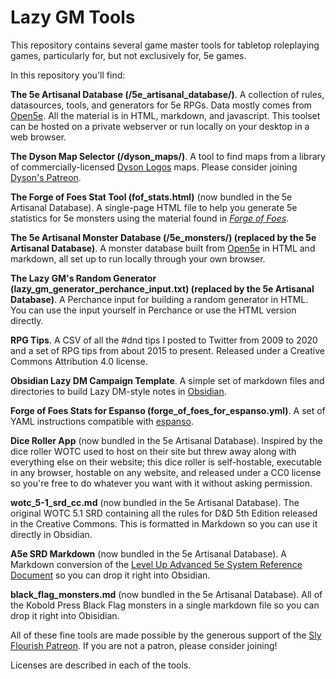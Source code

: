 # Lazy GM Tools

This repository contains several game master tools for tabletop roleplaying games, particularly for, but not exclusively for, 5e games.

In this repository you'll find:

**The 5e Artisanal Database (/5e_artisanal_database/)**. A collection of rules, datasources, tools, and generators for 5e RPGs. Data mostly comes from [Open5e](https://open5e.com). All the material is in HTML, markdown, and javascript. This toolset can be hosted on a private webserver or run locally on your desktop in a web browser.

**The Dyson Map Selector (/dyson_maps/)**. A tool to find maps from a library of commercially-licensed [Dyson Logos](https://dysonlogos.blog) maps. Please consider joining [Dyson's Patreon](https://www.patreon.com/dysonlogos/).

**The Forge of Foes Stat Tool (fof_stats.html)** (now bundled in the 5e Artisanal Database). A single-page HTML file to help you generate 5e statistics for 5e monsters using the material found in *[Forge of Foes](https://shop.slyflourish.com/collections/the-lazy-dungeon-master-series/products/forge-of-foes)*.

**The 5e Artisanal Monster Database (/5e_monsters/) (replaced by the 5e Artisanal Database)**. A monster database built from [Open5e](https://open5e.com) in HTML and markdown, all set up to run locally through your own browser.

**The Lazy GM's Random Generator (lazy_gm_generator_perchance_input.txt) (replaced by the 5e Artisanal Database)**. A Perchance input for building a random generator in HTML. You can use the input yourself in Perchance or use the HTML version directly.

**RPG Tips**. A CSV of all the #dnd tips I posted to Twitter from 2009 to 2020 and a set of RPG tips from about 2015 to present. Released under a Creative Commons Attribution 4.0 license.

**Obsidian Lazy DM Campaign Template**. A simple set of markdown files and directories to build Lazy DM-style notes in [Obsidian](https://obsidian.md/).

**Forge of Foes Stats for Espanso (forge_of_foes_for_espanso.yml)**. A set of YAML instructions compatible with [espanso](https://espanso.org/).

**Dice Roller App** (now bundled in the 5e Artisanal Database). Inspired by the dice roller WOTC used to host on their site but threw away along with everything else on their website; this dice roller is self-hostable, executable in any browser, hostable on any website, and released under a CC0 license so you're free to do whatever you want with it without asking permission.

**wotc_5-1_srd_cc.md** (now bundled in the 5e Artisanal Database). The original WOTC 5.1 SRD containing all the rules for D&D 5th Edition released in the Creative Commons. This is formatted in Markdown so you can use it directly in Obsidian.

**A5e SRD Markdown** (now bundled in the 5e Artisanal Database). A Markdown conversion of the [Level Up Advanced 5e System Reference Document](https://a5esrd.com/a5esrd) so you can drop it right into Obsidian.

**black_flag_monsters.md** (now bundled in the 5e Artisanal Database). All of the Kobold Press Black Flag monsters in a single markdown file so you can drop it right into Obisidian.

All of these fine tools are made possible by the generous support of the [Sly Flourish Patreon](https://www.patreon.com/slyflourish). If you are not a patron, please consider joining!

Licenses are described in each of the tools.